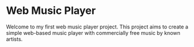 # Web Music Player

Welcome to my first web music player project. This project aims to create a simple web-based music player with commercially free music by known artists.